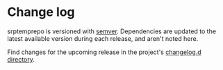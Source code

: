 # Change log

srptemprepo is versioned with [semver](https://semver.org/).
Dependencies are updated to the latest available version during each release, and aren't noted here.

Find changes for the upcoming release in the project's [changelog.d directory](https://github.com/lsst-dm/srptemprepo/tree/main/changelog.d/).

<!-- scriv-insert-here -->

